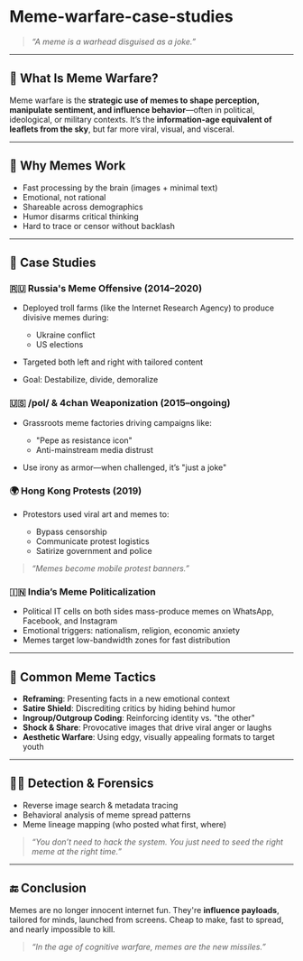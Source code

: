 # Meme-warfare-case-studies

> *“A meme is a warhead disguised as a joke.”*

---

## 🎯 What Is Meme Warfare?

Meme warfare is the **strategic use of memes to shape perception, manipulate sentiment, and influence behavior**—often in political, ideological, or military contexts. It’s the **information-age equivalent of leaflets from the sky**, but far more viral, visual, and visceral.

---

## 🧠 Why Memes Work

* Fast processing by the brain (images + minimal text)
* Emotional, not rational
* Shareable across demographics
* Humor disarms critical thinking
* Hard to trace or censor without backlash

---

## 📂 Case Studies

### 🇷🇺 Russia's Meme Offensive (2014–2020)

* Deployed troll farms (like the Internet Research Agency) to produce divisive memes during:

  * Ukraine conflict
  * US elections
* Targeted both left and right with tailored content
* Goal: Destabilize, divide, demoralize

### 🇺🇸 /pol/ & 4chan Weaponization (2015–ongoing)

* Grassroots meme factories driving campaigns like:

  * "Pepe as resistance icon"
  * Anti-mainstream media distrust
* Use irony as armor—when challenged, it’s "just a joke"

### 🌍 Hong Kong Protests (2019)

* Protestors used viral art and memes to:

  * Bypass censorship
  * Communicate protest logistics
  * Satirize government and police

> *“Memes become mobile protest banners.”*

### 🇮🇳 India’s Meme Politicalization

* Political IT cells on both sides mass-produce memes on WhatsApp, Facebook, and Instagram
* Emotional triggers: nationalism, religion, economic anxiety
* Memes target low-bandwidth zones for fast distribution

---

## 🔧 Common Meme Tactics

* **Reframing**: Presenting facts in a new emotional context
* **Satire Shield**: Discrediting critics by hiding behind humor
* **Ingroup/Outgroup Coding**: Reinforcing identity vs. "the other"
* **Shock & Share**: Provocative images that drive viral anger or laughs
* **Aesthetic Warfare**: Using edgy, visually appealing formats to target youth

---

## 🕵️‍♀️ Detection & Forensics

* Reverse image search & metadata tracing
* Behavioral analysis of meme spread patterns
* Meme lineage mapping (who posted what first, where)

> *“You don’t need to hack the system. You just need to seed the right meme at the right time.”*

---

## 🔚 Conclusion

Memes are no longer innocent internet fun. They're **influence payloads**, tailored for minds, launched from screens. Cheap to make, fast to spread, and nearly impossible to kill.

> *“In the age of cognitive warfare, memes are the new missiles.”*
